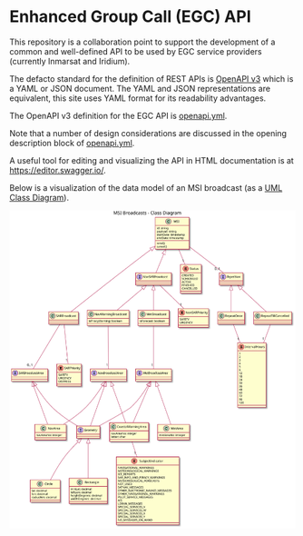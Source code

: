 # Enhanced Group Call (EGC) API

This repository is a collaboration point to support the development of a common and well-defined API to be used by EGC service providers (currently Inmarsat and Iridium). 

The defacto standard for the definition of REST APIs is [OpenAPI v3](https://swagger.io/specification/) which is a YAML or JSON document. The YAML and JSON representations are equivalent, this site uses YAML format for its readability advantages.

The OpenAPI v3 definition for the EGC API is [openapi.yml](openapi.yml). 

Note that a number of design considerations are discussed in the opening description block of [openapi.yml](openapi.yml).

A useful tool for editing and visualizing the API in HTML documentation is at https://editor.swagger.io/.

Below is a visualization of the data model of an MSI broadcast (as a [UML Class Diagram](https://en.wikipedia.org/wiki/Class_diagram)).

<img style="background-color:white" src="diagrams/msi-class-diagram.svg"/>
